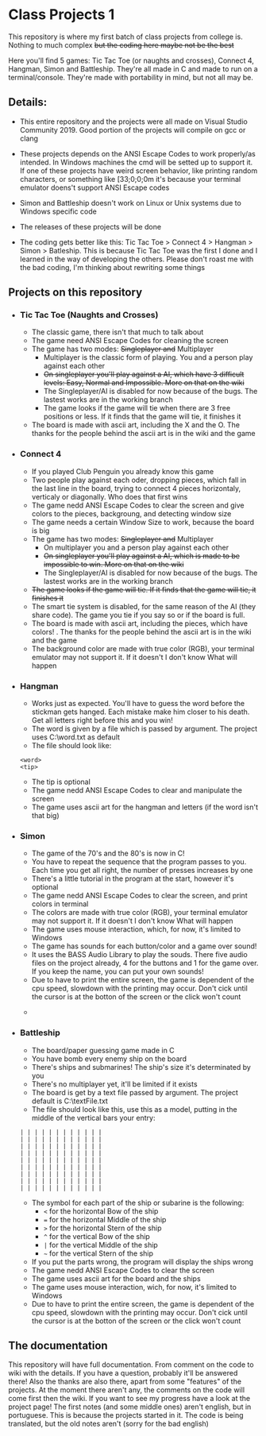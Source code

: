 # Class Projects 1

This repository is where my first batch of class projects from college is. Nothing to much complex ~~but the coding here maybe not be the best~~

Here you'll find 5 games: Tic Tac Toe (or naughts and crosses), Connect 4, Hangman, Simon and Battleship. They're all made in C and made to run on a terminal/console. They're made with portability in mind, but not all may be.

## Details:

- This entire repository and the projects were all made on Visual Studio Community 2019. Good portion of the projects will compile on gcc or clang

- These projects depends on the ANSI Escape Codes to work properly/as intended. In Windows machines the cmd will be setted up to support it. If one of these projects have weird screen behavior, like printing random characters, or something like [33;0;0;0m it's because your terminal emulator doens't support ANSI Escape codes 

- Simon and Battleship doesn't work on Linux or Unix systems due to Windows specific code
- The releases of these projects will be done

- The coding gets better like this: Tic Tac Toe > Connect 4 > Hangman > Simon > Batleship. This is because Tic Tac Toe was the first I done and I learned in the way of developing the others. Please don't roast me with the bad coding, I'm thinking about rewriting some things

## Projects on this repository

- ### Tic Tac Toe (Naughts and Crosses)
  - The classic game, there isn't that much to talk about
  - The game need ANSI Escape Codes for cleaning the screen
  - The game has two modes: ~~Singleplayer and~~ Multiplayer
    - Multiplayer is the classic form of playing. You and a person play against each other
    - ~~On singleplayer you'll play against a AI, which have 3 difficult levels: Easy, Normal and Impossible. More on that on the wiki~~
	- The Singleplayer/AI is disabled for now because of the bugs. The lastest works are in the working branch
	- The game looks if the game will tie when there are 3 free positions or less. If it finds that the game will tie, it finishes it
  - The board is made with ascii art, including the X and the O. The thanks for the people behind the ascii art is in the wiki and the game
 
- ### Connect 4
  - If you played Club Penguin you already know this game
  - Two people play against each oder, dropping pieces, which fall in the last line in the board, trying to connect 4 pieces horizontaly, verticaly or diagonally. Who does that first wins
  - The game nedd ANSI Escape Codes to clear the screen and give colors to the pieces, backgroung, and detecting window size
  - The game needs a certain Window Size to work, because the board is big
  - The game has two modes: ~~Singleplayer and~~ Multiplayer
    - On multiplayer you and a person play against each other
    - ~~On singleplayer you'll play against a AI, which is made to be impossible to win. More on that on the wiki~~
	- The Singleplayer/AI is disabled for now because of the bugs. The lastest works are in the working branch
  - ~~The game looks if the game will tie. If it finds that the game will tie, it finishes it~~
  - The smart tie system is disabled, for the same reason of the AI (they share code). The game you tie if you say so or if the board is full.
  - The board is made with ascii art, including the pieces, which have colors! . The thanks for the people behind the ascii art is in the wiki and the game
  - The background color are made with true color (RGB), your terminal emulator may not support it. If it doesn't I don't know What will happen
  
- ### Hangman
  - Works just as expected. You'll have to guess the word before the stickman gets hanged. Each mistake make him closer to his death. Get all letters right before this and you win!
  - The word is given by a file which is passed by argument. The project uses C:\word.txt as default
  - The file should look like:
  ```
  <word>
  <tip>
  ```
  - The tip is optional
  - The game nedd ANSI Escape Codes to clear and manipulate the screen
  - The game uses ascii art for the hangman and letters (if the word isn't that big)
  
- ### Simon
  - The game of the 70's and the 80's is now in C!
  - You have to repeat the sequence that the program passes to you. Each time you get all right, the number of presses increases by one
  - There's a little tutorial in the program at the start, however it's optional
  - The game nedd ANSI Escape Codes to clear the screen, and print colors in terminal
  - The colors are made with true color (RGB), your terminal emulator may not support it. If it doesn't I don't know What will happen
  - The game uses mouse interaction, which, for now, it's limited to Windows
  - The game has sounds for each button/color and a game over sound!
  - It uses the BASS Audio Library to play the souds. There five audio files on the project already, 4 for the buttons and 1 for the game over. If you keep the name, you can put your own sounds!
  - Due to have to print the entire screen, the game is dependent of the cpu speed, slowdown with the printing may occur. Don't cick until the cursor is at the botton of the screen or the click won't count
  - ~~~Don't get scared at the game over sound!~~~

- ### Battleship
  - The board/paper guessing game made in C
  - You have bomb every enemy ship on the board
  - There's ships and submarines! The ship's size it's determinated by you
  - There's no multiplayer yet, it'll be limited if it exists
  - The board is get by a text file passed by argument. The project default is C:\textFile.txt
  - The file should look like this, use this as a model, putting in the middle of the vertical bars your entry:
  ```
  | | | | | | | | | | | |
  | | | | | | | | | | | |
  | | | | | | | | | | | |
  | | | | | | | | | | | |
  | | | | | | | | | | | |
  | | | | | | | | | | | |
  | | | | | | | | | | | |
  | | | | | | | | | | | |
  | | | | | | | | | | | |
  ```
  - The symbol for each part of the ship or subarine is the following:
    - `<` for the horizontal Bow of the ship
    - `=` for the horizontal Middle of the ship
    - `>` for the horizontal Stern of the ship
    - `^` for the vertical Bow of the ship
    - `|` for the vertical Middle of the ship
    - `~` for the vertical Stern of the ship
  - If you put the parts wrong, the program will display the ships wrong
  - The game nedd ANSI Escape Codes to clear the screen
  - The game uses ascii art for the board and the ships
  - The game uses mouse interaction, wich, for now, it's limited to Windows
  - Due to have to print the entire screen, the game is dependent of the cpu speed, slowdown with the printing may occur. Don't cick until the cursor is at the botton of the screen or the click won't count
  
## The documentation
This repository will have full documentation. From comment on the code to wiki with the details. If you have a question, probably it'll be answered there! Also the thanks are also there, apart from some "features" of the projects. At the moment there aren't any, the comments on the code will come first then the wiki. If you want to see my progress have a look at the project page! The first notes (and some middle ones) aren't english, but in portuguese. This is because the projects started in it. The code is being translated, but the old notes aren't (sorry for the bad english)
